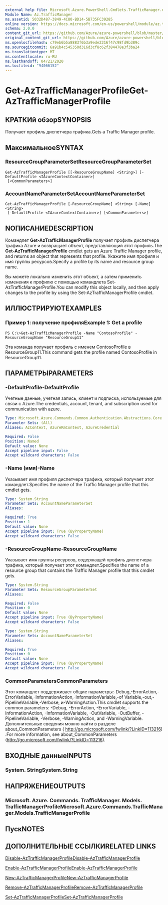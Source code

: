 ```yaml
---
external help file: Microsoft.Azure.PowerShell.Cmdlets.TrafficManager.dll-Help.xml
Module Name: Az.TrafficManager
ms.assetid: 5032D487-3849-4C80-BD14-5B735FC39285
online version: https://docs.microsoft.com/en-us/powershell/module/az.trafficmanager/get-aztrafficmanagerprofile
schema: 2.0.0
content_git_url: https://github.com/Azure/azure-powershell/blob/master/src/TrafficManager/TrafficManager/help/Get-AzTrafficManagerProfile.md
original_content_git_url: https://github.com/Azure/azure-powershell/blob/master/src/TrafficManager/TrafficManager/help/Get-AzTrafficManagerProfile.md
ms.openlocfilehash: c79eb6b5a8883f6b3a9ede2316f47c98fd9b389c
ms.sourcegitcommit: 6a91b4c545350d316d3cf8c62f384478e3f3ba24
ms.translationtype: MT
ms.contentlocale: ru-RU
ms.lasthandoff: 04/21/2020
ms.locfileid: "94066152"
---
```

# <span data-ttu-id="d1eee-101">Get-AzTrafficManagerProfile</span><span class="sxs-lookup"><span data-stu-id="d1eee-101">Get-AzTrafficManagerProfile</span></span>

## <span data-ttu-id="d1eee-102">КРАТКИй обзор</span><span class="sxs-lookup"><span data-stu-id="d1eee-102">SYNOPSIS</span></span>
<span data-ttu-id="d1eee-103">Получает профиль диспетчера трафика.</span><span class="sxs-lookup"><span data-stu-id="d1eee-103">Gets a Traffic Manager profile.</span></span>

## <span data-ttu-id="d1eee-104">Максимальное</span><span class="sxs-lookup"><span data-stu-id="d1eee-104">SYNTAX</span></span>

### <span data-ttu-id="d1eee-105">ResourceGroupParameterSet</span><span class="sxs-lookup"><span data-stu-id="d1eee-105">ResourceGroupParameterSet</span></span>
```
Get-AzTrafficManagerProfile [[-ResourceGroupName] <String>] [-DefaultProfile <IAzureContextContainer>]
 [<CommonParameters>]
```

### <span data-ttu-id="d1eee-106">AccountNameParameterSet</span><span class="sxs-lookup"><span data-stu-id="d1eee-106">AccountNameParameterSet</span></span>
```
Get-AzTrafficManagerProfile [-ResourceGroupName] <String> [-Name] <String>
 [-DefaultProfile <IAzureContextContainer>] [<CommonParameters>]
```

## <span data-ttu-id="d1eee-107">NОПИСАНИЕ</span><span class="sxs-lookup"><span data-stu-id="d1eee-107">DESCRIPTION</span></span>
<span data-ttu-id="d1eee-108">Командлет **Get-AzTrafficManagerProfile** получает профиль диспетчера трафика Azure и возвращает объект, представляющий этот профиль.</span><span class="sxs-lookup"><span data-stu-id="d1eee-108">The **Get-AzTrafficManagerProfile** cmdlet gets an Azure Traffic Manager profile, and returns an object that represents that profile.</span></span>
<span data-ttu-id="d1eee-109">Укажите имя профиля и имя группы ресурсов.</span><span class="sxs-lookup"><span data-stu-id="d1eee-109">Specify a profile by its name and resource group name.</span></span>

<span data-ttu-id="d1eee-110">Вы можете локально изменить этот объект, а затем применить изменения к профилю с помощью командлета Set-AzTrafficManagerProfile.</span><span class="sxs-lookup"><span data-stu-id="d1eee-110">You can modify this object locally, and then apply changes to the profile by using the Set-AzTrafficManagerProfile cmdlet.</span></span>

## <span data-ttu-id="d1eee-111">ИЛЛЮСТРИРУЮТ</span><span class="sxs-lookup"><span data-stu-id="d1eee-111">EXAMPLES</span></span>

### <span data-ttu-id="d1eee-112">Пример 1: получение профиля</span><span class="sxs-lookup"><span data-stu-id="d1eee-112">Example 1: Get a profile</span></span>
```
PS C:\>Get-AzTrafficManagerProfile -Name "ContosoProfile" -ResourceGroupName "ResourceGroup11"
```

<span data-ttu-id="d1eee-113">Эта команда получает профиль с именем ContosoProfile в ResourceGroup11.</span><span class="sxs-lookup"><span data-stu-id="d1eee-113">This command gets the profile named ContosoProfile in ResourceGroup11.</span></span>

## <span data-ttu-id="d1eee-114">ПАРАМЕТРЫ</span><span class="sxs-lookup"><span data-stu-id="d1eee-114">PARAMETERS</span></span>

### <span data-ttu-id="d1eee-115">-DefaultProfile</span><span class="sxs-lookup"><span data-stu-id="d1eee-115">-DefaultProfile</span></span>
<span data-ttu-id="d1eee-116">Учетные данные, учетная запись, клиент и подписка, используемые для связи с Azure.</span><span class="sxs-lookup"><span data-stu-id="d1eee-116">The credentials, account, tenant, and subscription used for communication with azure.</span></span>

```yaml
Type: Microsoft.Azure.Commands.Common.Authentication.Abstractions.Core.IAzureContextContainer
Parameter Sets: (All)
Aliases: AzContext, AzureRmContext, AzureCredential

Required: False
Position: Named
Default value: None
Accept pipeline input: False
Accept wildcard characters: False
```

### <span data-ttu-id="d1eee-117">-Name (имя)</span><span class="sxs-lookup"><span data-stu-id="d1eee-117">-Name</span></span>
<span data-ttu-id="d1eee-118">Указывает имя профиля диспетчера трафика, который получает этот командлет.</span><span class="sxs-lookup"><span data-stu-id="d1eee-118">Specifies the name of the Traffic Manager profile that this cmdlet gets.</span></span>

```yaml
Type: System.String
Parameter Sets: AccountNameParameterSet
Aliases:

Required: True
Position: 1
Default value: None
Accept pipeline input: True (ByPropertyName)
Accept wildcard characters: False
```

### <span data-ttu-id="d1eee-119">-ResourceGroupName</span><span class="sxs-lookup"><span data-stu-id="d1eee-119">-ResourceGroupName</span></span>
<span data-ttu-id="d1eee-120">Указывает имя группы ресурсов, содержащей профиль диспетчера трафика, который получает этот командлет.</span><span class="sxs-lookup"><span data-stu-id="d1eee-120">Specifies the name of a resource group that contains the Traffic Manager profile that this cmdlet gets.</span></span>

```yaml
Type: System.String
Parameter Sets: ResourceGroupParameterSet
Aliases:

Required: False
Position: 0
Default value: None
Accept pipeline input: True (ByPropertyName)
Accept wildcard characters: False
```

```yaml
Type: System.String
Parameter Sets: AccountNameParameterSet
Aliases:

Required: True
Position: 0
Default value: None
Accept pipeline input: True (ByPropertyName)
Accept wildcard characters: False
```

### <span data-ttu-id="d1eee-121">CommonParameters</span><span class="sxs-lookup"><span data-stu-id="d1eee-121">CommonParameters</span></span>
<span data-ttu-id="d1eee-122">Этот командлет поддерживает общие параметры:-Debug,-ErrorAction,-ErrorVariable,-InformationAction,-InformationVariable,-of Variable,-out,-PipelineVariable,-Verbose, и-WarningAction.</span><span class="sxs-lookup"><span data-stu-id="d1eee-122">This cmdlet supports the common parameters: -Debug, -ErrorAction, -ErrorVariable, -InformationAction, -InformationVariable, -OutVariable, -OutBuffer, -PipelineVariable, -Verbose, -WarningAction, and -WarningVariable.</span></span> <span data-ttu-id="d1eee-123">Дополнительные сведения можно найти в разделе about_CommonParameters ( http://go.microsoft.com/fwlink/?LinkID=113216) .</span><span class="sxs-lookup"><span data-stu-id="d1eee-123">For more information, see about_CommonParameters (http://go.microsoft.com/fwlink/?LinkID=113216).</span></span>

## <span data-ttu-id="d1eee-124">ВХОДНЫЕ данные</span><span class="sxs-lookup"><span data-stu-id="d1eee-124">INPUTS</span></span>

### <span data-ttu-id="d1eee-125">System. String</span><span class="sxs-lookup"><span data-stu-id="d1eee-125">System.String</span></span>

## <span data-ttu-id="d1eee-126">НАПРЯЖЕНИЕ</span><span class="sxs-lookup"><span data-stu-id="d1eee-126">OUTPUTS</span></span>

### <span data-ttu-id="d1eee-127">Microsoft. Azure. Commands. TrafficManager. Models. TrafficManagerProfile</span><span class="sxs-lookup"><span data-stu-id="d1eee-127">Microsoft.Azure.Commands.TrafficManager.Models.TrafficManagerProfile</span></span>

## <span data-ttu-id="d1eee-128">Пуск</span><span class="sxs-lookup"><span data-stu-id="d1eee-128">NOTES</span></span>

## <span data-ttu-id="d1eee-129">ДОПОЛНИТЕЛЬНЫЕ ССЫЛКИ</span><span class="sxs-lookup"><span data-stu-id="d1eee-129">RELATED LINKS</span></span>

[<span data-ttu-id="d1eee-130">Disable-AzTrafficManagerProfile</span><span class="sxs-lookup"><span data-stu-id="d1eee-130">Disable-AzTrafficManagerProfile</span></span>](./Disable-AzTrafficManagerProfile.md)

[<span data-ttu-id="d1eee-131">Enable-AzTrafficManagerProfile</span><span class="sxs-lookup"><span data-stu-id="d1eee-131">Enable-AzTrafficManagerProfile</span></span>](./Enable-AzTrafficManagerProfile.md)

[<span data-ttu-id="d1eee-132">New-AzTrafficManagerProfile</span><span class="sxs-lookup"><span data-stu-id="d1eee-132">New-AzTrafficManagerProfile</span></span>](./New-AzTrafficManagerProfile.md)

[<span data-ttu-id="d1eee-133">Remove-AzTrafficManagerProfile</span><span class="sxs-lookup"><span data-stu-id="d1eee-133">Remove-AzTrafficManagerProfile</span></span>](./Remove-AzTrafficManagerProfile.md)

[<span data-ttu-id="d1eee-134">Set-AzTrafficManagerProfile</span><span class="sxs-lookup"><span data-stu-id="d1eee-134">Set-AzTrafficManagerProfile</span></span>](./Set-AzTrafficManagerProfile.md)


